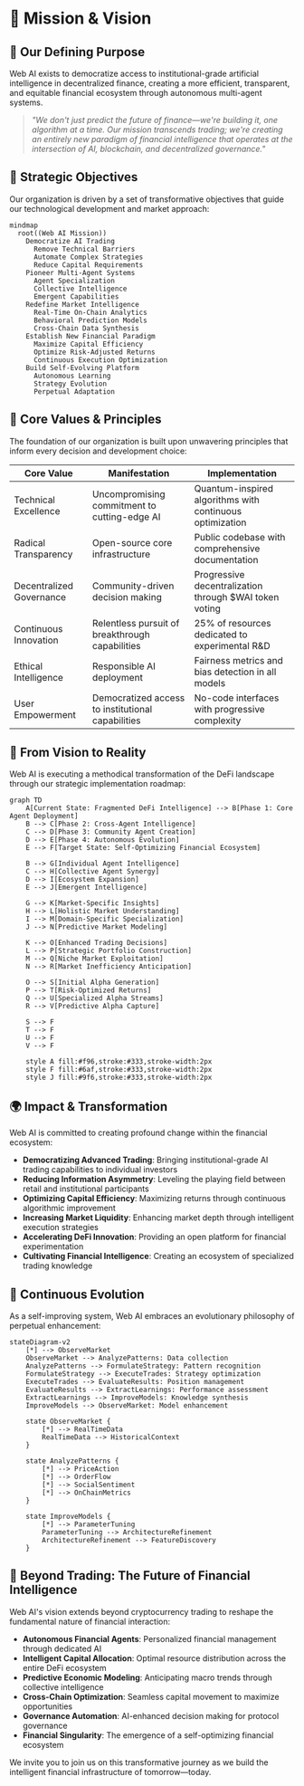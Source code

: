 # 🌟 Mission & Vision

## 🔭 **Our Defining Purpose**

Web AI exists to democratize access to institutional-grade artificial intelligence in decentralized finance, creating a more efficient, transparent, and equitable financial ecosystem through autonomous multi-agent systems.

> *"We don't just predict the future of finance—we're building it, one algorithm at a time. Our mission transcends trading; we're creating an entirely new paradigm of financial intelligence that operates at the intersection of AI, blockchain, and decentralized governance."*

## 🎯 **Strategic Objectives**

Our organization is driven by a set of transformative objectives that guide our technological development and market approach:

```mermaid
mindmap
  root((Web AI Mission))
    Democratize AI Trading
      Remove Technical Barriers
      Automate Complex Strategies
      Reduce Capital Requirements
    Pioneer Multi-Agent Systems
      Agent Specialization
      Collective Intelligence
      Emergent Capabilities
    Redefine Market Intelligence
      Real-Time On-Chain Analytics
      Behavioral Prediction Models
      Cross-Chain Data Synthesis
    Establish New Financial Paradigm
      Maximize Capital Efficiency
      Optimize Risk-Adjusted Returns
      Continuous Execution Optimization
    Build Self-Evolving Platform
      Autonomous Learning
      Strategy Evolution
      Perpetual Adaptation
```

## 💫 **Core Values & Principles**

The foundation of our organization is built upon unwavering principles that inform every decision and development choice:

| **Core Value** | **Manifestation** | **Implementation** |
| -------------- | ----------------- | ------------------ |
| Technical Excellence | Uncompromising commitment to cutting-edge AI | Quantum-inspired algorithms with continuous optimization |
| Radical Transparency | Open-source core infrastructure | Public codebase with comprehensive documentation |
| Decentralized Governance | Community-driven decision making | Progressive decentralization through $WAI token voting |
| Continuous Innovation | Relentless pursuit of breakthrough capabilities | 25% of resources dedicated to experimental R&D |
| Ethical Intelligence | Responsible AI deployment | Fairness metrics and bias detection in all models |
| User Empowerment | Democratized access to institutional capabilities | No-code interfaces with progressive complexity |

## 🚀 **From Vision to Reality**

Web AI is executing a methodical transformation of the DeFi landscape through our strategic implementation roadmap:

```mermaid
graph TD
    A[Current State: Fragmented DeFi Intelligence] --> B[Phase 1: Core Agent Deployment]
    B --> C[Phase 2: Cross-Agent Intelligence]
    C --> D[Phase 3: Community Agent Creation]
    D --> E[Phase 4: Autonomous Evolution]
    E --> F[Target State: Self-Optimizing Financial Ecosystem]
    
    B --> G[Individual Agent Intelligence]
    C --> H[Collective Agent Synergy]
    D --> I[Ecosystem Expansion]
    E --> J[Emergent Intelligence]
    
    G --> K[Market-Specific Insights]
    H --> L[Holistic Market Understanding]
    I --> M[Domain-Specific Specialization]
    J --> N[Predictive Market Modeling]
    
    K --> O[Enhanced Trading Decisions]
    L --> P[Strategic Portfolio Construction]
    M --> Q[Niche Market Exploitation]
    N --> R[Market Inefficiency Anticipation]
    
    O --> S[Initial Alpha Generation]
    P --> T[Risk-Optimized Returns]
    Q --> U[Specialized Alpha Streams]
    R --> V[Predictive Alpha Capture]
    
    S --> F
    T --> F
    U --> F
    V --> F
    
    style A fill:#f96,stroke:#333,stroke-width:2px
    style F fill:#6af,stroke:#333,stroke-width:2px
    style J fill:#9f6,stroke:#333,stroke-width:2px
```

## 🌍 **Impact & Transformation**

Web AI is committed to creating profound change within the financial ecosystem:

- **Democratizing Advanced Trading**: Bringing institutional-grade AI trading capabilities to individual investors
- **Reducing Information Asymmetry**: Leveling the playing field between retail and institutional participants
- **Optimizing Capital Efficiency**: Maximizing returns through continuous algorithmic improvement
- **Increasing Market Liquidity**: Enhancing market depth through intelligent execution strategies
- **Accelerating DeFi Innovation**: Providing an open platform for financial experimentation
- **Cultivating Financial Intelligence**: Creating an ecosystem of specialized trading knowledge

## 🔄 **Continuous Evolution**

As a self-improving system, Web AI embraces an evolutionary philosophy of perpetual enhancement:

```mermaid
stateDiagram-v2
    [*] --> ObserveMarket
    ObserveMarket --> AnalyzePatterns: Data collection
    AnalyzePatterns --> FormulateStrategy: Pattern recognition
    FormulateStrategy --> ExecuteTrades: Strategy optimization
    ExecuteTrades --> EvaluateResults: Position management
    EvaluateResults --> ExtractLearnings: Performance assessment
    ExtractLearnings --> ImproveModels: Knowledge synthesis
    ImproveModels --> ObserveMarket: Model enhancement
    
    state ObserveMarket {
        [*] --> RealTimeData
        RealTimeData --> HistoricalContext
    }
    
    state AnalyzePatterns {
        [*] --> PriceAction
        [*] --> OrderFlow
        [*] --> SocialSentiment
        [*] --> OnChainMetrics
    }
    
    state ImproveModels {
        [*] --> ParameterTuning
        ParameterTuning --> ArchitectureRefinement
        ArchitectureRefinement --> FeatureDiscovery
    }
```

## 🔮 **Beyond Trading: The Future of Financial Intelligence**

Web AI's vision extends beyond cryptocurrency trading to reshape the fundamental nature of financial interaction:

- **Autonomous Financial Agents**: Personalized financial management through dedicated AI
- **Intelligent Capital Allocation**: Optimal resource distribution across the entire DeFi ecosystem
- **Predictive Economic Modeling**: Anticipating macro trends through collective intelligence
- **Cross-Chain Optimization**: Seamless capital movement to maximize opportunities
- **Governance Automation**: AI-enhanced decision making for protocol governance
- **Financial Singularity**: The emergence of a self-optimizing financial ecosystem

We invite you to join us on this transformative journey as we build the intelligent financial infrastructure of tomorrow—today.
